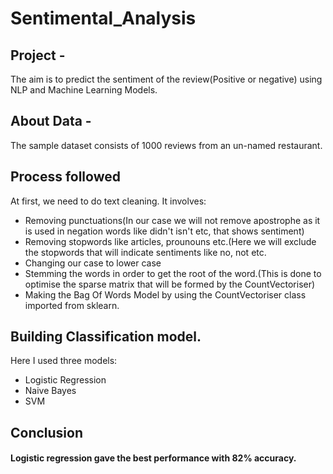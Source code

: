 # Sentimental_Analysis
## Project -
The aim is to predict the sentiment of the review(Positive or negative) using NLP and Machine Learning Models.

## About Data -
 The sample dataset consists of 1000 reviews from an un-named restaurant.

## Process followed
At first, we need to do text cleaning. It involves:

 * Removing punctuations(In our case we will not remove apostrophe as it is used in negation words like didn't isn't etc, that shows sentiment)
 * Removing stopwords like articles, prounouns etc.(Here we will exclude the stopwords that will indicate sentiments like no, not etc.
 * Changing our case to lower case
 * Stemming the words in order to get the root of the word.(This is done to optimise the sparse matrix that will be formed by the CountVectoriser)
 * Making the Bag Of Words Model by using the CountVectoriser class imported from sklearn.

## Building Classification model.
Here I used three models:

* Logistic Regression
* Naive Bayes
* SVM

## Conclusion
#### Logistic regression gave the best performance with 82% accuracy.
